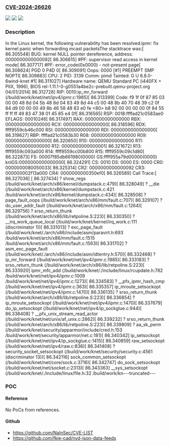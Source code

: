 ### [CVE-2024-26626](https://cve.mitre.org/cgi-bin/cvename.cgi?name=CVE-2024-26626)
![](https://img.shields.io/static/v1?label=Product&message=Linux&color=blue)
![](https://img.shields.io/static/v1?label=Version&message=f69365e3a7ca%3C%20d2f1b7fe74af%20&color=brighgreen)
![](https://img.shields.io/static/v1?label=Vulnerability&message=n%2Fa&color=brighgreen)

### Description

In the Linux kernel, the following vulnerability has been resolved:ipmr: fix kernel panic when forwarding mcast packetsThe stacktrace was:[   86.305548] BUG: kernel NULL pointer dereference, address: 0000000000000092[   86.306815] #PF: supervisor read access in kernel mode[   86.307717] #PF: error_code(0x0000) - not-present page[   86.308624] PGD 0 P4D 0[   86.309091] Oops: 0000 [#1] PREEMPT SMP NOPTI[   86.309883] CPU: 2 PID: 3139 Comm: pimd Tainted: G     U             6.8.0-6wind-knet #1[   86.311027] Hardware name: QEMU Standard PC (i440FX + PIIX, 1996), BIOS rel-1.11.1-0-g0551a4be2c-prebuilt.qemu-project.org 04/01/2014[   86.312728] RIP: 0010:ip_mr_forward (/build/work/knet/net/ipv4/ipmr.c:1985)[ 86.313399] Code: f9 1f 0f 87 85 03 00 00 48 8d 04 5b 48 8d 04 83 49 8d 44 c5 00 48 8b 40 70 48 39 c2 0f 84 d9 00 00 00 49 8b 46 58 48 83 e0 fe <80> b8 92 00 00 00 00 0f 84 55 ff ff ff 49 83 47 38 01 45 85 e4 0f[   86.316565] RSP: 0018:ffffad21c0583ae0 EFLAGS: 00010246[   86.317497] RAX: 0000000000000000 RBX: 0000000000000000 RCX: 0000000000000000[   86.318596] RDX: ffff9559cb46c000 RSI: 0000000000000000 RDI: 0000000000000000[   86.319627] RBP: ffffad21c0583b30 R08: 0000000000000000 R09: 0000000000000000[   86.320650] R10: 0000000000000000 R11: 0000000000000000 R12: 0000000000000001[   86.321672] R13: ffff9559c093a000 R14: ffff9559cc00b800 R15: ffff9559c09c1d80[   86.322873] FS:  00007f85db661980(0000) GS:ffff955a79d00000(0000) knlGS:0000000000000000[   86.324291] CS:  0010 DS: 0000 ES: 0000 CR0: 0000000080050033[   86.325314] CR2: 0000000000000092 CR3: 000000002f13a000 CR4: 0000000000350ef0[   86.326589] Call Trace:[   86.327036]  <TASK>[   86.327434] ? show_regs (/build/work/knet/arch/x86/kernel/dumpstack.c:479)[   86.328049] ? __die (/build/work/knet/arch/x86/kernel/dumpstack.c:421 /build/work/knet/arch/x86/kernel/dumpstack.c:434)[   86.328508] ? page_fault_oops (/build/work/knet/arch/x86/mm/fault.c:707)[   86.329107] ? do_user_addr_fault (/build/work/knet/arch/x86/mm/fault.c:1264)[   86.329756] ? srso_return_thunk (/build/work/knet/arch/x86/lib/retpoline.S:223)[   86.330350] ? __irq_work_queue_local (/build/work/knet/kernel/irq_work.c:111 (discriminator 1))[   86.331013] ? exc_page_fault (/build/work/knet/./arch/x86/include/asm/paravirt.h:693 /build/work/knet/arch/x86/mm/fault.c:1515 /build/work/knet/arch/x86/mm/fault.c:1563)[   86.331702] ? asm_exc_page_fault (/build/work/knet/./arch/x86/include/asm/idtentry.h:570)[   86.332468] ? ip_mr_forward (/build/work/knet/net/ipv4/ipmr.c:1985)[   86.333183] ? srso_return_thunk (/build/work/knet/arch/x86/lib/retpoline.S:223)[   86.333920] ipmr_mfc_add (/build/work/knet/./include/linux/rcupdate.h:782 /build/work/knet/net/ipv4/ipmr.c:1009 /build/work/knet/net/ipv4/ipmr.c:1273)[   86.334583] ? __pfx_ipmr_hash_cmp (/build/work/knet/net/ipv4/ipmr.c:363)[   86.335357] ip_mroute_setsockopt (/build/work/knet/net/ipv4/ipmr.c:1470)[   86.336135] ? srso_return_thunk (/build/work/knet/arch/x86/lib/retpoline.S:223)[   86.336854] ? ip_mroute_setsockopt (/build/work/knet/net/ipv4/ipmr.c:1470)[   86.337679] do_ip_setsockopt (/build/work/knet/net/ipv4/ip_sockglue.c:944)[   86.338408] ? __pfx_unix_stream_read_actor (/build/work/knet/net/unix/af_unix.c:2862)[   86.339232] ? srso_return_thunk (/build/work/knet/arch/x86/lib/retpoline.S:223)[   86.339809] ? aa_sk_perm (/build/work/knet/security/apparmor/include/cred.h:153 /build/work/knet/security/apparmor/net.c:181)[   86.340342] ip_setsockopt (/build/work/knet/net/ipv4/ip_sockglue.c:1415)[   86.340859] raw_setsockopt (/build/work/knet/net/ipv4/raw.c:836)[   86.341408] ? security_socket_setsockopt (/build/work/knet/security/security.c:4561 (discriminator 13))[   86.342116] sock_common_setsockopt (/build/work/knet/net/core/sock.c:3716)[   86.342747] do_sock_setsockopt (/build/work/knet/net/socket.c:2313)[   86.343363] __sys_setsockopt (/build/work/knet/./include/linux/file.h:32 /build/work/kn---truncated---

### POC

#### Reference
No PoCs from references.

#### Github
- https://github.com/NaInSec/CVE-LIST
- https://github.com/fkie-cad/nvd-json-data-feeds

